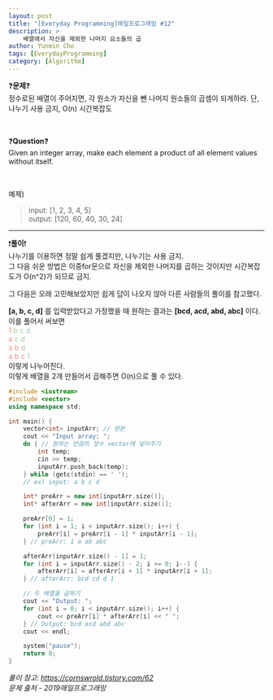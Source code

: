 ```yaml
---
layout: post
title: "[Everyday Programming]매일프로그래밍 #12"
description: >
    배열에서 자신을 제외한 나머지 요소들의 곱
author: Yunmin Cho
tags: [EverydayProgramming]
category: [Algorithm]
---
```


❓__문제__❓  
정수로된 배열이 주어지면, 각 원소가 자신을 뺀 나머지 원소들의 곱셈이 되게하라.
단, 나누기 사용 금지, O(n) 시간복잡도

<br/>

❓__Question__❓  
Given an integer array, make each element a product of all element values without itself.

<br/>

예제)
> input: [1, 2, 3, 4, 5]  
  output: [120, 60, 40, 30, 24]  
  
* * *

❗__풀이__❗  
나누기를 이용하면 정말 쉽게 풀겠지만, 나누기는 사용 금지.  
그 다음 쉬운 방법은 이중for문으로 자신을 제외한 나머지를 곱하는 것이지만 시간복잡도가 O(n^2)가 되므로 금지.  

그 다음은 오래 고민해보았지만 쉽게 답이 나오지 않아 다른 사람들의 풀이를 참고했다.  

__[a, b, c, d]__ 를 입력받았다고 가정했을 때 원하는 결과는 __[bcd, acd, abd, abc]__ 이다.
이를 풀어서 써보면  
<span style="color: #ED908C">1</span> <span style="color: #A1CEAB">b c d</span>  
<span style="color: #ED908C">a </span>  <span style="color: #A1CEAB"> c d</span>  
<span style="color: #ED908C">a b </span>  <span style="color: #A1CEAB"> d</span>  
<span style="color: #ED908C">a b c</span> <span style="color: #A1CEAB">1</span>  
이렇게 나누어진다.  
이렇게 배열을 2개 만들어서 곱해주면 O(n)으로 풀 수 있다.

~~~c++
#include <iostream>
#include <vector>
using namespace std;

int main() {
	vector<int> inputArr; // 원본
	cout << "Input array: ";
	do { // 원하는 만큼의 정수 vector에 넣어주기
		int temp;
		cin >> temp;
		inputArr.push_back(temp);
	} while (getc(stdin) == ' ');
	// ex) input: a b c d

	int* preArr = new int[inputArr.size()];
	int* afterArr = new int[inputArr.size()];

	preArr[0] = 1; 
	for (int i = 1; i < inputArr.size(); i++) {
		preArr[i] = preArr[i - 1] * inputArr[i - 1];
	} // preArr: 1 a ab abc

	afterArr[inputArr.size() - 1] = 1;
	for (int i = inputArr.size() - 2; i >= 0; i--) {
		afterArr[i] = afterArr[i + 1] * inputArr[i + 1];
	} // afterArr: bcd cd d 1

	// 두 배열을 곱하기
	cout << "Output: ";
	for (int i = 0; i < inputArr.size(); i++) {
		cout << preArr[i] * afterArr[i] << " ";
	} // Output: bcd acd abd abc
	cout << endl;

	system("pause");
	return 0;
}
~~~

*풀이 참고: https://cornswrold.tistory.com/62*  
*문제 출처 - 2019매일프로그래밍*